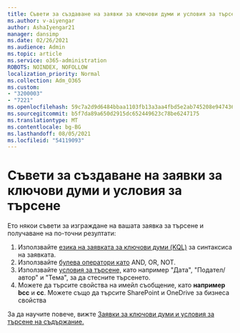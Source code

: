 ```yaml
---
title: Съвети за създаване на заявки за ключови думи и условия за търсене
ms.author: v-aiyengar
author: AshaIyengar21
manager: dansimp
ms.date: 02/26/2021
ms.audience: Admin
ms.topic: article
ms.service: o365-administration
ROBOTS: NOINDEX, NOFOLLOW
localization_priority: Normal
ms.collection: Adm_O365
ms.custom:
- "3200003"
- "7221"
ms.openlocfilehash: 59c7a2d9d6484bbaa1103fb13a3aa4fbd5e2ab745208e9474362029cf6406234
ms.sourcegitcommit: b5f7da89a650d2915dc652449623c78be6247175
ms.translationtype: MT
ms.contentlocale: bg-BG
ms.lasthandoff: 08/05/2021
ms.locfileid: "54119093"
---
```

# <a name="tips-for-building-keyword-queries-and-search-conditions"></a>Съвети за създаване на заявки за ключови думи и условия за търсене

Ето някои съвети за изграждане на вашата заявка за търсене и получаване на по-точни резултати:

1. Използвайте [езика на заявката за ключови думи (KQL)](https://go.microsoft.com/fwlink/?linkid=2101591) за синтаксиса на заявката.
1. Използвайте [булева оператори като](https://go.microsoft.com/fwlink/?linkid=2101592) AND, OR, NOT.
1. Използвайте [условия за търсене,](https://go.microsoft.com/fwlink/?linkid=2102410) като например "Дата", "Подател/автор" и "Тема", за да стесните търсенето.
1. Можете да търсите свойства на имейл съобщение, като **например bcc** и **cc**. Можете също да търсите SharePoint и OneDrive за бизнеса свойства

За да научите повече, вижте [Заявки за ключови думи и условия за търсене на съдържание.](https://go.microsoft.com/fwlink/?linkid=2102411)
